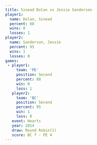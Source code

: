 ```yaml
---
title: Sinead Dolan vs Jessie Sanderson
player1:                 
  name: Dolan, Sinead    
  percent: 88            
  wins: 0                
  losses: 1              
player2:                 
  name: Sanderson, Jessie
  percent: 95            
  wins: 1                
  losses: 0              
games:
 - player1:          
     team: 'PE'      
     position: Second
     percent: 88     
     win: 0          
     loss: 1         
   player2:          
     team: 'BC'      
     position: Second
     percent: 95     
     win: 1          
     loss: 0         
   event: Hearts       
   year: 2014          
   draw: Round Robin(1)
   score: BC 7 - PE 4  
---
```

